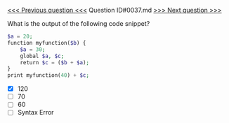 [<<< Previous question <<<](0036.md)  Question ID#0037.md  [>>> Next question >>>](0038.md) 

What is the output of the following code snippet?
```php
$a = 20;
function myfunction($b) {
    $a = 30;
    global $a, $c;
    return $c = ($b + $a);
}
print myfunction(40) + $c;
```

- [x] 120
- [ ] 70
- [ ] 60
- [ ] Syntax Error
